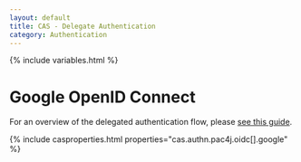 ```yaml
---
layout: default
title: CAS - Delegate Authentication
category: Authentication
---
```


{% include variables.html %}

# Google OpenID Connect

For an overview of the delegated authentication flow, please [see this guide](Delegate-Authentication.html).

{% include casproperties.html properties="cas.authn.pac4j.oidc[].google" %}
                          
